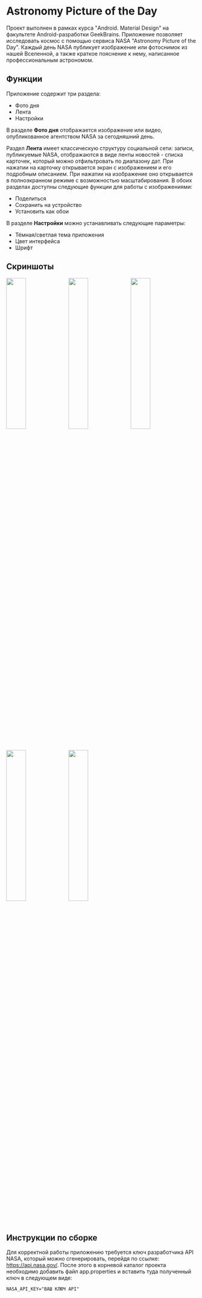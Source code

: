 # Astronomy Picture of the Day

Проект выполнен в рамках курса "Android. Material Design" на факультете Android-разработки GeekBrains. Приложение позволяет исследовать космос с помощью сервиса NASA "Astronomy Picture of the Day". Каждый день NASA публикует изображение или фотоснимок из нашей Вселенной, а также краткое пояснение к нему, написанное профессиональным астрономом. 

## Функции

Приложение содержит три раздела:
* Фото дня
* Лента
* Настройки

В разделе **Фото дня** отображается изображение или видео, опубликованное агентством NASA за сегодняшний день.

Раздел **Лента** имеет классическую структуру социальной сети: записи, публикуемые NASA, отображаются в виде ленты новостей - списка карточек, который можно отфильтровать по диапазону дат. При нажатии на карточку открывается экран с изображением и его подробным описанием. При нажатии на изображение оно открывается в полноэкранном режиме с возможностью масштабирования. 
В обоих разделах доступны следующие функции для работы с изображениями: 
* Поделиться
* Сохранить на устройство
* Установить как обои

В разделе **Настройки** можно устанавливать следующие параметры:
* Тёмная/светлая тема приложения
* Цвет интерфейса
* Шрифт

## Скриншоты

<img src="https://user-images.githubusercontent.com/76528795/171046737-e8dbc61e-2659-4c0c-9088-36ea19109c65.png" width="32%"> <img src="https://user-images.githubusercontent.com/76528795/171046859-3ae4bebd-f562-4020-ae00-9b6e240928ec.png" width="32%"> <img src="https://user-images.githubusercontent.com/76528795/171046816-15f8578f-e28f-40ed-a201-082d9a35a7dd.png" width="32%"> <img src="https://user-images.githubusercontent.com/76528795/171046874-6111c6d9-aa98-4aa0-b2b7-18c25faeeb97.png" width="32%"> <img src="https://user-images.githubusercontent.com/76528795/171046896-272a35ac-0c0c-4894-b901-8e460557998d.png" width="32%"> 

## Инструкции по сборке

Для корректной работы приложению требуется ключ разработчика API NASA, который можно сгенерировать, перейдя по ссылке: https://api.nasa.gov/.
После этого в корневой каталог проекта необходимо добавить файл app.properties и вставить туда полученный ключ в следующем виде: 

    NASA_API_KEY="ВАШ КЛЮЧ API"
